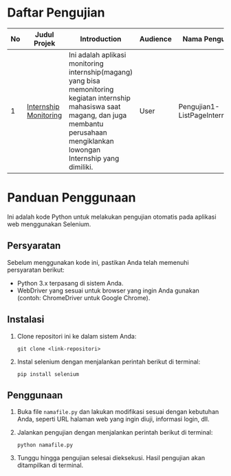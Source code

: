 # Daftar Pengujian

| No  | Judul Projek                                      | Introduction                                                                                                                                                                                     | Audience | Nama Pengujian                 | Link SQA                                                                                                             |
| --- | ------------------------------------------------- | ------------------------------------------------------------------------------------------------------------------------------------------------------------------------------------------------ | -------- | ------------------------------ | -------------------------------------------------------------------------------------------------------------------- |
| 1   | [Internship Monitoring](https://intermoni.my.id/) | Ini adalah aplikasi monitoring internship(magang) yang bisa memonitoring kegiatan internship mahasiswa saat magang, dan juga membantu perusahaan mengiklankan lowongan Internship yang dimiliki. | User     | Pengujian1-ListPageInternrship | [pengujian1](https://sqa-kareem.github.io/AlNoviantiRamadhaniSulaksono/InternMonitoringApp/Test-ListPageInternship/) |

# Panduan Penggunaan

Ini adalah kode Python untuk melakukan pengujian otomatis pada aplikasi web menggunakan Selenium.

## Persyaratan

Sebelum menggunakan kode ini, pastikan Anda telah memenuhi persyaratan berikut:

- Python 3.x terpasang di sistem Anda.
- WebDriver yang sesuai untuk browser yang ingin Anda gunakan (contoh: ChromeDriver untuk Google Chrome).

## Instalasi

1. Clone repositori ini ke dalam sistem Anda:

   ```
   git clone <link-repositori>
   ```

2. Instal selenium dengan menjalankan perintah berikut di terminal:

   ```
   pip install selenium
   ```

## Penggunaan

1. Buka file `namafile.py` dan lakukan modifikasi sesuai dengan kebutuhan Anda, seperti URL halaman web yang ingin diuji, informasi login, dll.

2. Jalankan pengujian dengan menjalankan perintah berikut di terminal:

   ```
   python namafile.py
   ```

3. Tunggu hingga pengujian selesai dieksekusi. Hasil pengujian akan ditampilkan di terminal.
